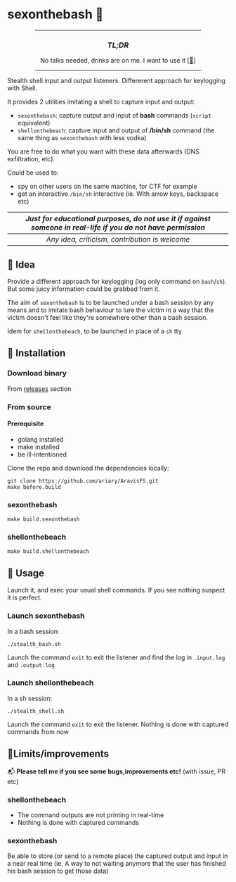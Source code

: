
# sexonthebash 🍹

<div align=center>

<hr size=15px color="ff5733" width=75%>
<h3><i>TL;DR</i></h3>
No talks needed,  drinks are on me. I want to use it [<a href="#-usage">🚀</a>]

<hr size=15px color="ff5733" width=75%>
</div>

Stealth shell input and output listeners. Differerent approach for keylogging with Shell. 

It provides 2 utilities imitating a shell to capture input and output:
 - `sexonthebash`: capture output and input of **bash** commands (`script` equivalent)
 - `shellonthebeach`: capture input and output of **/bin/sh** command (the same thing as `sexonthebash` with less vodka)

You are free to do what you want with these data afterwards (DNS exfiltration, etc).

Could be used to:
- spy on other users on the same machine, for CTF for example
- get an interactive `/bin/sh` interactive (ie. With arrow keys, backspace etc)


| ***Just for educational purposes, do not use it if against someone in real-life if you do not have permission*** |
|:------------------------------------------------------------------------------------------------------------------:|
|*Any idea, criticism, contribution is welcome*|



## 🔦 Idea

Provide a different approach for keylogging (log only command on `bash`/`sh`). But some juicy information could be grabbed from it.

The aim of `sexonthebash` is to be launched under a bash session by any means and to imitate bash behaviour to lure the victim in a way that the victim doesn't feel like they're somewhere other than a bash session.

Idem for `shellonthebeach`, to be launched in place of a `sh` tty

## 💺 Installation
### Download binary
From [releases](https://github.com/ariary/sexonthebash/releases) section

### From source
#### Prerequisite

 - golang installed
 - make installed
 - be ill-intentioned
 
 Clone the repo and download the dependencies locally:

```
git clone https://github.com/ariary/AravisFS.git
make before.build
```

### sexonthebash
	make build.sexonthebash

### shellonthebeach
	make build.shellonthebeach

## 🚀 Usage 

Launch it, and exec your usual shell commands. If you see nothing suspect it is perfect.

### Launch sexonthebash
In a bash session:
```
./stealth_bash.sh
```
Launch the command `exit` to exit the listener and find the log in `.input.log` and `.output.log`

### Launch shellonthebeach
In a sh session:
```
./stealth_shell.sh
```
Launch the command `exit` to exit the listener. Nothing is done with captured commands from now

## 💭Limits/improvements

📬 **Please tell me if you see some bugs,improvements etc!** (with issue, PR etc)

### shellonthebeach

- The command outputs are not printing in real-time
- Nothing is done with captured commands

### sexonthebash

Be able to store (or send to a remote place) the captured output and input in a near real time (ie. A way to not waiting anymore that the user has finished his bash session to get those data)

